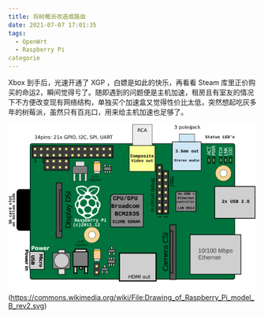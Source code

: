 ```yaml
---
title: 将树莓派改造成路由
date: 2021-07-07 17:01:35
tags: 
  - OpenWrt
  - Raspberry Pi
categorie
---
```


Xbox 到手后，光速开通了 XGP ，白嫖是如此的快乐，再看看 Steam 库里正价购买的命运2，瞬间觉得亏了。随即遇到的问题便是主机加速，租房且有室友的情况下不方便改变现有网络结构，单独买个加速盒又觉得性价比太低，突然想起吃灰多年的树莓派，虽然只有百兆口，用来给主机加速也足够了。

<!-- more -->

![Drawing_of_Raspberry_Pi_model_B_rev2](/images/raspberrypi/Drawing_of_Raspberry_Pi_model_B_rev2.svg "树莓派 Model B")(https://commons.wikimedia.org/wiki/File:Drawing_of_Raspberry_Pi_model_B_rev2.svg)


